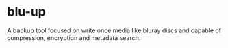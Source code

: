 # blu-up
A backup tool focused on write once media like bluray discs and capable of compression, encryption and metadata search.
